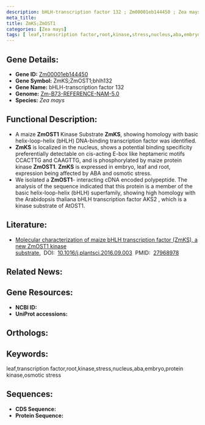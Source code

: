 ```yaml
---
description: bHLH-transcription factor 132 ; Zm00001eb144450 ; Zea mays
meta_title:
title: ZmKS;ZmOST1
categories: [Zea mays]
tags: [ leaf,transcription factor,root,kinase,stress,nucleus,aba,embryo,protein kinase,osmotic stress ]
---
```


## Gene Details:
- **Gene ID:**	[Zm00001eb144450]()
- **Gene Symbol:** ZmKS;ZmOST1;bhlh132
- **Gene Name:** bHLH-transcription factor 132
- **Genome:** [Zm-B73-REFERENCE-NAM-5.0]()
- **Species:** *Zea mays*

## Functional Description:
   - A maize **ZmOST1** Kinase Substrate **ZmKS**, showing homology with basic helix-loop-helix (bHLH) DNA-binding transcription factor was identified.
   - **ZmKS** is localized in the nucleus, shows a potential binding specificity preferentially detectable on cis-acting E-box like heptameric motifs CCACTTG and CAAGTTG, and is phosphorylated by maize protein kinase **ZmOST1**. **ZmKS** is expressed in embryo, leaf and root, expression being affected by ABA and osmotic stress.
   - We isolated a **ZmOST1**- interacting cDNA encoded polypeptide. The analysis of the sequence indicated that this protein is a member of the basic helix-loop-helix (bHLH) superfamily, showing high homology with the Arabidopsis thaliana bHLH transcription factor AKS2 , which is a kinase substrate of AtOST1.

## Literature:
   - [Molecular characterization of maize bHLH transcription factor (ZmKS), a new ZmOST1 kinase substrate.]( https://www.sciencedirect.com/science/article/pii/S016894521630423X?via%3Dihub)&nbsp;&nbsp;DOI:&nbsp;&nbsp;[10.1016/j.plantsci.2016.09.003](https://www.sciencedirect.com/science/article/pii/S016894521630423X?via%3Dihub)&nbsp;&nbsp;PMID:&nbsp;&nbsp;[27968978](https://pubmed.ncbi.nlm.nih.gov/27968978/)

## Related News:

## Gene Resources:
- **NCBI ID:** [](https://www.ncbi.nlm.nih.gov/gene/?term=)
- **UniProt accessions:** [](https://www.uniprot.org/uniprotkb//entry)

## Orthologs:

## Keywords:
leaf,transcription factor,root,kinase,stress,nucleus,aba,embryo,protein kinase,osmotic stress

## Sequences:
- **CDS Sequence:**
- **Protein Sequence:**
